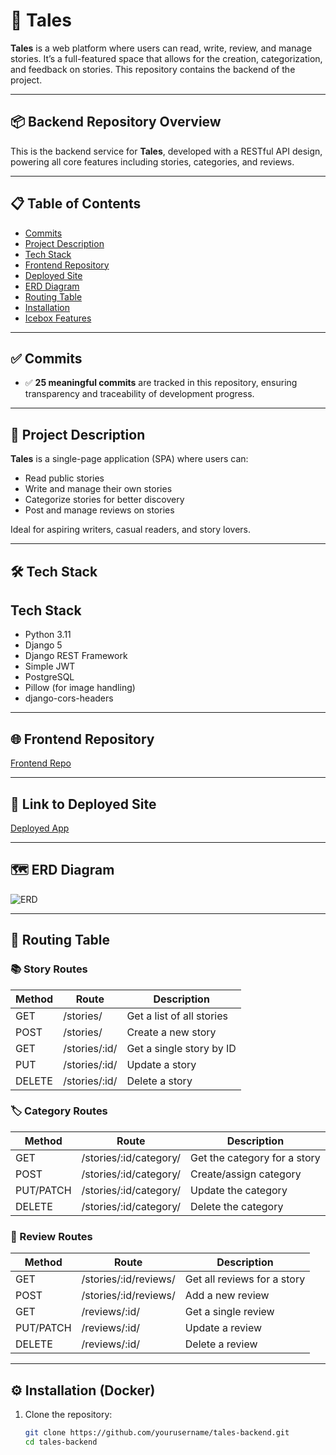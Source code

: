 # 📖 Tales

**Tales** is a web platform where users can read, write, review, and manage stories. It’s a full-featured space that allows for the creation, categorization, and feedback on stories. This repository contains the backend of the project.

---

## 📦 Backend Repository Overview

This is the backend service for **Tales**, developed with a RESTful API design, powering all core features including stories, categories, and reviews.

---

## 📋 Table of Contents

- [Commits](#commits)
- [Project Description](#project-description)
- [Tech Stack](#tech-stack)
- [Frontend Repository](#frontend-repository)
- [Deployed Site](#deployed-site)
- [ERD Diagram](#erd-diagram)
- [Routing Table](#routing-table)
- [Installation](#installation)
- [Icebox Features](#icebox-features)

---

## ✅ Commits

- ✅ **25 meaningful commits** are tracked in this repository, ensuring transparency and traceability of development progress.

---

## 📖 Project Description

**Tales** is a single-page application (SPA) where users can:

- Read public stories
- Write and manage their own stories
- Categorize stories for better discovery
- Post and manage reviews on stories

Ideal for aspiring writers, casual readers, and story lovers.

---

## 🛠 Tech Stack

## Tech Stack
- Python 3.11
- Django 5
- Django REST Framework
- Simple JWT
- PostgreSQL
- Pillow (for image handling)
- django-cors-headers

---

## 🌐 Frontend Repository

[Frontend Repo](https://github.com/Leena-Alomar/Story-Frontend)

---

## 🚀 Link to Deployed Site

[Deployed App](//)

---

## 🗺 ERD Diagram

![ERD](https://i.ibb.co/Ngsk2jF2/ERD-PROJECT.png)

---

## 🔁 Routing Table

### 📚 Story Routes

| Method | Route              | Description             |
|--------|--------------------|-------------------------|
| GET    | /stories/          | Get a list of all stories |
| POST   | /stories/          | Create a new story      |
| GET    | /stories/:id/      | Get a single story by ID |
| PUT    | /stories/:id/      | Update a story          |
| DELETE | /stories/:id/      | Delete a story          |

### 🏷 Category Routes

| Method     | Route                         | Description                    |
|------------|-------------------------------|--------------------------------|
| GET        | /stories/:id/category/        | Get the category for a story  |
| POST       | /stories/:id/category/        | Create/assign category        |
| PUT/PATCH  | /stories/:id/category/        | Update the category           |
| DELETE     | /stories/:id/category/        | Delete the category           |

### 📝 Review Routes

| Method     | Route                        | Description                   |
|------------|------------------------------|-------------------------------|
| GET        | /stories/:id/reviews/        | Get all reviews for a story  |
| POST       | /stories/:id/reviews/        | Add a new review             |
| GET        | /reviews/:id/                | Get a single review          |
| PUT/PATCH  | /reviews/:id/                | Update a review              |
| DELETE     | /reviews/:id/                | Delete a review              |

---

## ⚙️ Installation (Docker)

1. Clone the repository:
   ```bash
   git clone https://github.com/yourusername/tales-backend.git
   cd tales-backend

